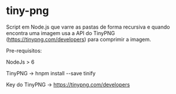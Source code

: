 # tiny-png
Script em Node.js que varre as pastas de forma recursiva e quando encontra uma imagem usa a API do TinyPNG 
(https://tinypng.com/developers) para comprimir a imagem.

Pre-requisitos:

NodeJs > 6

TinyPNG -> hnpm install --save tinify

Key do TinyPNG -> https://tinypng.com/developers

